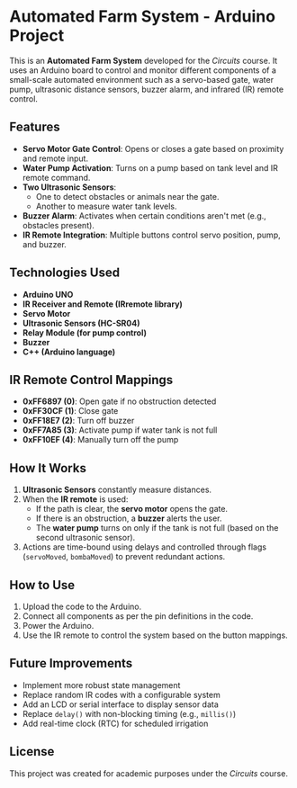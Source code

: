 # Automated Farm System - Arduino Project

This is an **Automated Farm System** developed for the *Circuits* course. It uses an Arduino board to control and monitor different components of a small-scale automated environment such as a servo-based gate, water pump, ultrasonic distance sensors, buzzer alarm, and infrared (IR) remote control.

## Features

- **Servo Motor Gate Control**: Opens or closes a gate based on proximity and remote input.
- **Water Pump Activation**: Turns on a pump based on tank level and IR remote command.
- **Two Ultrasonic Sensors**:
  - One to detect obstacles or animals near the gate.
  - Another to measure water tank levels.
- **Buzzer Alarm**: Activates when certain conditions aren't met (e.g., obstacles present).
- **IR Remote Integration**: Multiple buttons control servo position, pump, and buzzer.

## Technologies Used

- **Arduino UNO**
- **IR Receiver and Remote (IRremote library)**
- **Servo Motor**
- **Ultrasonic Sensors (HC-SR04)**
- **Relay Module (for pump control)**
- **Buzzer**
- **C++ (Arduino language)**

## IR Remote Control Mappings

- **0xFF6897 (0)**: Open gate if no obstruction detected
- **0xFF30CF (1)**: Close gate
- **0xFF18E7 (2)**: Turn off buzzer
- **0xFF7A85 (3)**: Activate pump if water tank is not full
- **0xFF10EF (4)**: Manually turn off the pump

## How It Works

1. **Ultrasonic Sensors** constantly measure distances.
2. When the **IR remote** is used:
   - If the path is clear, the **servo motor** opens the gate.
   - If there is an obstruction, a **buzzer** alerts the user.
   - The **water pump** turns on only if the tank is not full (based on the second ultrasonic sensor).
3. Actions are time-bound using delays and controlled through flags (`servoMoved`, `bombaMoved`) to prevent redundant actions.

## How to Use

1. Upload the code to the Arduino.
2. Connect all components as per the pin definitions in the code.
3. Power the Arduino.
4. Use the IR remote to control the system based on the button mappings.

## Future Improvements

- Implement more robust state management
- Replace random IR codes with a configurable system
- Add an LCD or serial interface to display sensor data
- Replace `delay()` with non-blocking timing (e.g., `millis()`)
- Add real-time clock (RTC) for scheduled irrigation

## License

This project was created for academic purposes under the *Circuits* course.
